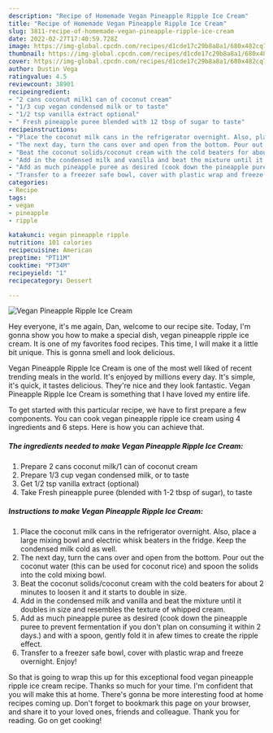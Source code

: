 ```yaml
---
description: "Recipe of Homemade Vegan Pineapple Ripple Ice Cream"
title: "Recipe of Homemade Vegan Pineapple Ripple Ice Cream"
slug: 3811-recipe-of-homemade-vegan-pineapple-ripple-ice-cream
date: 2022-02-27T17:40:59.728Z
image: https://img-global.cpcdn.com/recipes/d1cde17c29b8a8a1/680x482cq70/vegan-pineapple-ripple-ice-cream-recipe-main-photo.jpg
thumbnail: https://img-global.cpcdn.com/recipes/d1cde17c29b8a8a1/680x482cq70/vegan-pineapple-ripple-ice-cream-recipe-main-photo.jpg
cover: https://img-global.cpcdn.com/recipes/d1cde17c29b8a8a1/680x482cq70/vegan-pineapple-ripple-ice-cream-recipe-main-photo.jpg
author: Dustin Vega
ratingvalue: 4.5
reviewcount: 38901
recipeingredient:
- "2 cans coconut milk1 can of coconut cream"
- "1/3 cup vegan condensed milk or to taste"
- "1/2 tsp vanilla extract optional"
- " Fresh pineapple puree blended with 12 tbsp of sugar to taste"
recipeinstructions:
- "Place the coconut milk cans in the refrigerator overnight. Also, place a large mixing bowl and electric whisk beaters in the fridge. Keep the condensed milk cold as well."
- "The next day, turn the cans over and open from the bottom. Pour out the coconut water (this can be used for coconut rice) and spoon the solids into the cold mixing bowl."
- "Beat the coconut solids/coconut cream with the cold beaters for about 2 minutes to loosen it and it starts to double in size."
- "Add in the condensed milk and vanilla and beat the mixture until it doubles in size and resembles the texture of whipped cream."
- "Add as much pineapple puree as desired (cook down the pineapple puree to prevent fermentation if you don&#39;t plan on consuming it within 2 days.) and with a spoon, gently fold it in afew times to create the ripple effect."
- "Transfer to a freezer safe bowl, cover with plastic wrap and freeze overnight. Enjoy!"
categories:
- Recipe
tags:
- vegan
- pineapple
- ripple

katakunci: vegan pineapple ripple 
nutrition: 101 calories
recipecuisine: American
preptime: "PT11M"
cooktime: "PT34M"
recipeyield: "1"
recipecategory: Dessert

---
```



![Vegan Pineapple Ripple Ice Cream](https://img-global.cpcdn.com/recipes/d1cde17c29b8a8a1/680x482cq70/vegan-pineapple-ripple-ice-cream-recipe-main-photo.jpg)

Hey everyone, it's me again, Dan, welcome to our recipe site. Today, I'm gonna show you how to make a special dish, vegan pineapple ripple ice cream. It is one of my favorites food recipes. This time, I will make it a little bit unique. This is gonna smell and look delicious.



Vegan Pineapple Ripple Ice Cream is one of the most well liked of recent trending meals in the world. It's enjoyed by millions every day. It's simple, it's quick, it tastes delicious. They're nice and they look fantastic. Vegan Pineapple Ripple Ice Cream is something that I have loved my entire life.


To get started with this particular recipe, we have to first prepare a few components. You can cook vegan pineapple ripple ice cream using 4 ingredients and 6 steps. Here is how you can achieve that.

<!--inarticleads1-->

##### The ingredients needed to make Vegan Pineapple Ripple Ice Cream:

1. Prepare 2 cans coconut milk/1 can of coconut cream
1. Prepare 1/3 cup vegan condensed milk, or to taste
1. Get 1/2 tsp vanilla extract (optional)
1. Take  Fresh pineapple puree (blended with 1-2 tbsp of sugar), to taste




<!--inarticleads2-->

##### Instructions to make Vegan Pineapple Ripple Ice Cream:

1. Place the coconut milk cans in the refrigerator overnight. Also, place a large mixing bowl and electric whisk beaters in the fridge. Keep the condensed milk cold as well.
1. The next day, turn the cans over and open from the bottom. Pour out the coconut water (this can be used for coconut rice) and spoon the solids into the cold mixing bowl.
1. Beat the coconut solids/coconut cream with the cold beaters for about 2 minutes to loosen it and it starts to double in size.
1. Add in the condensed milk and vanilla and beat the mixture until it doubles in size and resembles the texture of whipped cream.
1. Add as much pineapple puree as desired (cook down the pineapple puree to prevent fermentation if you don&#39;t plan on consuming it within 2 days.) and with a spoon, gently fold it in afew times to create the ripple effect.
1. Transfer to a freezer safe bowl, cover with plastic wrap and freeze overnight. Enjoy!




So that is going to wrap this up for this exceptional food vegan pineapple ripple ice cream recipe. Thanks so much for your time. I'm confident that you will make this at home. There's gonna be more interesting food at home recipes coming up. Don't forget to bookmark this page on your browser, and share it to your loved ones, friends and colleague. Thank you for reading. Go on get cooking!
